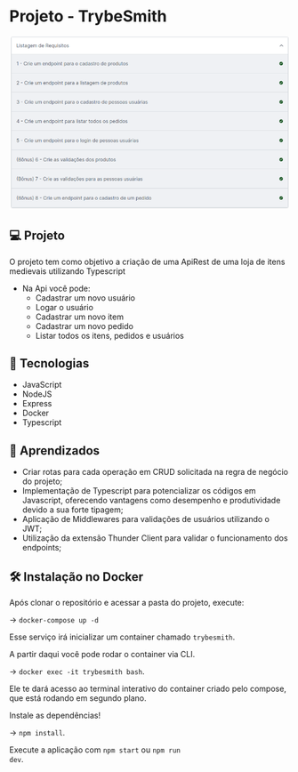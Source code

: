# Projeto - TrybeSmith


![image](smith.png)


## 

## 💻 Projeto

O projeto tem como objetivo a criação de uma ApiRest de uma loja de itens medievais utilizando Typescript

* Na Api você pode: 
  - Cadastrar um novo usuário
  - Logar o usuário
  - Cadastrar um novo item
  - Cadastrar um novo pedido
  - Listar todos os itens, pedidos e usuários

## 🚀 Tecnologias

* JavaScript
* NodeJS
* Express
* Docker
* Typescript


## :memo: Aprendizados

* Criar rotas para cada operação em CRUD solicitada na regra de negócio do projeto;
* Implementação de Typescript para potencializar os códigos em Javascript,
  oferecendo vantagens como desempenho e produtividade devido a sua forte tipagem; 
* Aplicação de Middlewares para validações de usuários utilizando o JWT;
* Utilização da extensão Thunder Client para validar o funcionamento dos endpoints;


## 🛠 Instalação no Docker
Após clonar o repositório e acessar a pasta do projeto, execute:

 -> <code>docker-compose up -d</code>

Esse serviço irá inicializar um container chamado <code>trybesmith</code>.

A partir daqui você pode rodar o container via CLI.

 -> <code>docker exec -it trybesmith bash</code>.

Ele te dará acesso ao terminal interativo do container criado pelo compose, que está rodando em segundo plano.

Instale as dependências!

 -> <code>npm install</code>.

Execute a aplicação com <code>npm start</code> ou <code>npm run dev</code>.
